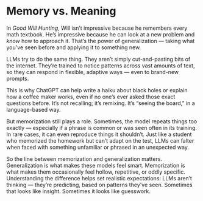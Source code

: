 # Memory vs. Meaning

In *Good Will Hunting*, Will isn’t impressive because he remembers every math textbook. He’s impressive because he can look at a new problem and *know* how to approach it. That’s the power of generalization — taking what you've seen before and applying it to something new.

LLMs try to do the same thing. They aren’t simply cut-and-pasting bits of the internet. They’re trained to notice patterns across vast amounts of text, so they can respond in flexible, adaptive ways — even to brand-new prompts.

This is why ChatGPT can help write a haiku about black holes or explain how a coffee maker works, even if no one’s ever asked those exact questions before. It’s not recalling; it’s remixing. It’s “seeing the board,” in a language-based way.

But memorization still plays a role. Sometimes, the model repeats things too exactly — especially if a phrase is common or was seen often in its training. In rare cases, it can even reproduce things it shouldn’t. Just like a student who memorized the homework but can’t adapt on the test, LLMs can falter when faced with something unfamiliar or phrased in an unexpected way.

So the line between memorization and generalization matters. Generalization is what makes these models feel smart. Memorization is what makes them occasionally feel hollow, repetitive, or oddly specific. Understanding the difference helps set realistic expectations: LLMs aren’t thinking — they’re predicting, based on patterns they've seen. Sometimes that looks like insight. Sometimes it looks like guesswork.
